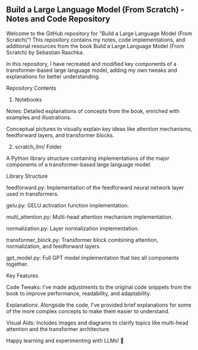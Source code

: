 **Build a Large Language Model (From Scratch) - Notes and Code Repository**
----------------------------------------------
Welcome to the GitHub repository for "Build a Large Language Model (From Scratch)"! This repository contains my notes, code implementations, and additional resources from the book Build a Large Language Model (From Scratch) by Sebastian Raschka.

In this repository, I have recreated and modified key components of a transformer-based large language model, adding my own tweaks and explanations for better understanding.

Repository Contents

1. Notebooks

Notes: Detailed explanations of concepts from the book, enriched with examples and illustrations.

Conceptual pictures to visually explain key ideas like attention mechanisms, feedforward layers, and transformer blocks.

2. scratch_llm/ Folder

A Python library structure containing implementations of the major components of a transformer-based large language model.

Library Structure

feedforward.py: Implementation of the feedforward neural network layer used in transformers.

gelu.py: GELU activation function implementation.

multi_attention.py: Multi-head attention mechanism implementation.

normalization.py: Layer normalization implementation.

transformer_block.py: Transformer block combining attention, normalization, and feedforward layers.

gpt_model.py: Full GPT model implementation that ties all components together.

Key Features

Code Tweaks: I’ve made adjustments to the original code snippets from the book to improve performance, readability, and adaptability.

Explanations: Alongside the code, I’ve provided brief explanations for some of the more complex concepts to make them easier to understand.

Visual Aids: Includes images and diagrams to clarify topics like multi-head attention and the transformer architecture.


Happy learning and experimenting with LLMs! 🚀
